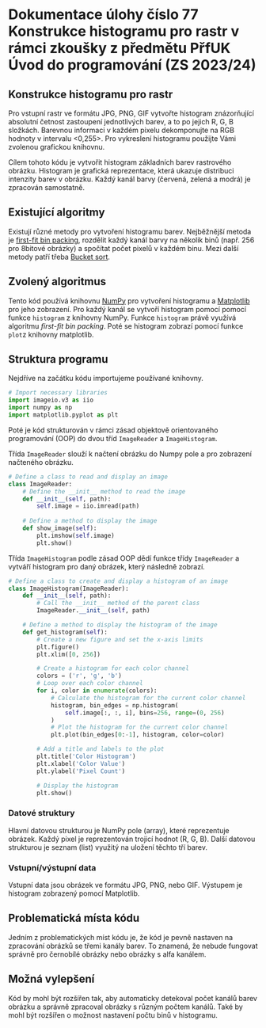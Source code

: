 # Dokumentace úlohy číslo 77 Konstrukce histogramu pro rastr v rámci zkoušky z předmětu PřfUK Úvod do programování (ZS 2023/24)

## Konstrukce histogramu pro rastr
Pro vstupní rastr ve formátu JPG, PNG, GIF vytvořte histogram znázorňující
absolutní četnost zastoupení jednotlivých barev, a to po jejich R, G, B
složkách. Barevnou informaci v každém pixelu dekomponujte na RGB hodnoty v
intervalu <0,255>. Pro vykreslení histogramu použijte Vámi zvolenou grafickou
knihovnu.

Cílem tohoto kódu je vytvořit histogram základních barev rastrového obrázku.
Histogram je grafická reprezentace, která ukazuje distribuci intenzity barev v
obrázku. Každý kanál barvy (červená, zelená a modrá) je zpracován samostatně.

## Existující algoritmy

Existují různé metody pro vytvoření histogramu barev. Nejběžnější metoda je
[first-fit bin packing][1], rozdělit každý kanál barvy na několik binů (např.
256 pro 8bitové obrázky) a spočítat počet pixelů v každém binu. Mezi další
metody patří třeba [Bucket sort][2].

## Zvolený algoritmus

Tento kód používá knihovnu [NumPy][3] pro vytvoření histogramu a
[Matplotlib][4] pro jeho zobrazení. Pro každý kanál se vytvoří histogram pomocí
pomocí funkce `histogram` z knihovny NumPy. Funkce `histogram` právě využívá
algoritmu *first-fit bin packing*. Poté se histogram zobrazí pomocí funkce
`plot`z knihovny matplotlib.

## Struktura programu

Nejdříve na začátku kódu importujeme používané knihovny.
```py
# Import necessary libraries
import imageio.v3 as iio
import numpy as np
import matplotlib.pyplot as plt
```

Poté je kód strukturován v rámci zásad objektově orientovaného programování
(OOP) do dvou tříd `ImageReader` a `ImageHistogram`.

Třída `ImageReader` slouží k načtení obrázku do Numpy pole a pro zobrazení načteného obrázku.
```py
# Define a class to read and display an image
class ImageReader:
    # Define the __init__ method to read the image
    def __init__(self, path):
        self.image = iio.imread(path)
    
    # Define a method to display the image
    def show_image(self):
        plt.imshow(self.image)
        plt.show()
```

Třída `ImageHistogram` podle zásad OOP dědí funkce třídy `ImageReader` a
vytváří histogram pro daný obrázek, který následně zobrazí.
```py
# Define a class to create and display a histogram of an image
class ImageHistogram(ImageReader):
    def __init__(self, path):
        # Call the __init__ method of the parent class
        ImageReader.__init__(self, path)

    # Define a method to display the histogram of the image
    def get_histogram(self):
        # Create a new figure and set the x-axis limits
        plt.figure()
        plt.xlim([0, 256])

        # Create a histogram for each color channel
        colors = ('r', 'g', 'b')
        # Loop over each color channel
        for i, color in enumerate(colors):
            # Calculate the histogram for the current color channel
            histogram, bin_edges = np.histogram(
                self.image[:, :, i], bins=256, range=(0, 256)
            )
            # Plot the histogram for the current color channel
            plt.plot(bin_edges[0:-1], histogram, color=color)

        # Add a title and labels to the plot
        plt.title('Color Histogram')
        plt.xlabel('Color Value')
        plt.ylabel('Pixel Count')

        # Display the histogram
        plt.show()
```

### Datové struktury

Hlavní datovou strukturou je NumPy pole (array), které reprezentuje obrázek.
Každý pixel je reprezentován trojicí hodnot (R, G, B). Další datovou
strukturou je seznam (list) využitý na uložení těchto tří barev.

### Vstupní/výstupní data

Vstupní data jsou obrázek ve formátu JPG, PNG, nebo GIF. Výstupem je histogram
zobrazený pomocí Matplotlib.

## Problematická místa kódu

Jedním z problematických míst kódu je, že kód je pevně nastaven na zpracování
obrázků se třemi kanály barev. To znamená, že nebude fungovat správně pro
černobílé obrázky nebo obrázky s alfa kanálem.

## Možná vylepšení

Kód by mohl být rozšířen tak, aby automaticky detekoval počet kanálů barev
obrázku a správně zpracoval obrázky s různým počtem kanálů. Také by mohl být
rozšířen o možnost nastavení počtu binů v histogramu.

[1]: <https://en.wikipedia.org/wiki/First-fit_bin_packing>
[2]: <https://en.wikipedia.org/wiki/Bucket_sort>
[3]: <https://matplotlib.org/>
[4]: <https://numpy.org/>
